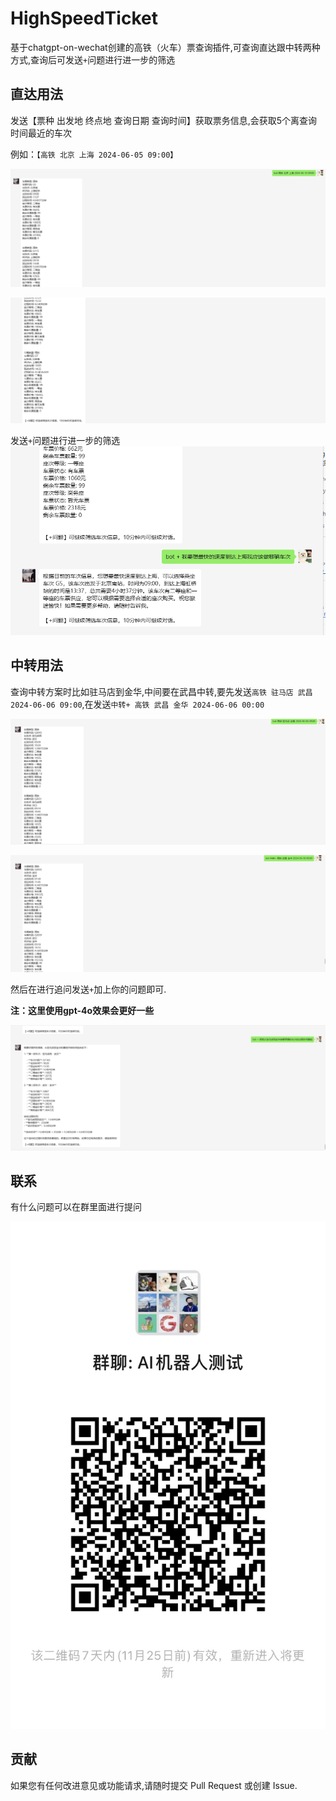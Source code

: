 # HighSpeedTicket
基于chatgpt-on-wechat创建的高铁（火车）票查询插件,可查询直达跟中转两种方式,查询后可发送`+`问题进行进一步的筛选

## 直达用法
发送【票种 出发地 终点地 查询日期 查询时间】获取票务信息,会获取5个离查询时间最近的车次

例如：`【高铁 北京 上海 2024-06-05 09:00】`

![直达1](Image/1.png)

![直达2](Image/2.png)

发送`+`问题进行进一步的筛选
![直达追问](Image/3.png)

## 中转用法
查询中转方案时比如驻马店到金华,中间要在武昌中转,要先发送`高铁 驻马店 武昌 2024-06-06 09:00`,在发送`中转+ 高铁 武昌 金华 2024-06-06 00:00`

![中转1](Image/4.png)

![中转2](Image/5.png)

然后在进行追问发送`+`加上你的问题即可.

**注：这里使用gpt-4o效果会更好一些**

![中转追问](Image/6.png)

## 联系
有什么问题可以在群里面进行提问

![联系](Image/7.png)

## 贡献
如果您有任何改进意见或功能请求,请随时提交 Pull Request 或创建 Issue.
